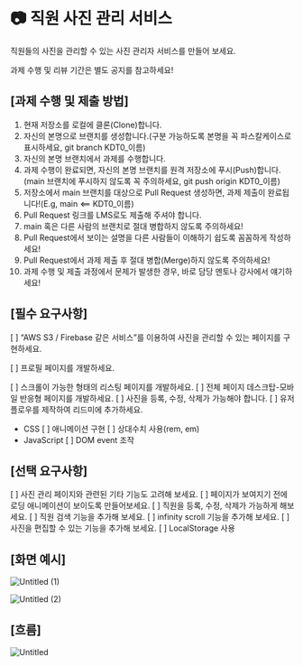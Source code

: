 
# :camera: 직원 사진 관리 서비스

직원들의 사진을 관리할 수 있는 사진 관리자 서비스를 만들어 보세요.

과제 수행 및 리뷰 기간은 별도 공지를 참고하세요!
## [과제 수행 및 제출 방법]
1. 현재 저장소를 로컬에 클론(Clone)합니다.
2. 자신의 본명으로 브랜치를 생성합니다.(구분 가능하도록 본명을 꼭 파스칼케이스로 표시하세요, git branch KDT0_이름)
3. 자신의 본명 브랜치에서 과제를 수행합니다.
4. 과제 수행이 완료되면, 자신의 본명 브랜치를 원격 저장소에 푸시(Push)합니다.(main 브랜치에 푸시하지 않도록 꼭 주의하세요, git push origin KDT0_이름)
5. 저장소에서 main 브랜치를 대상으로 Pull Request 생성하면, 과제 제출이 완료됩니다!(E.g, main <== KDT0_이름)
6. Pull Request 링크를 LMS로도 제출해 주셔야 합니다.
7. main 혹은 다른 사람의 브랜치로 절대 병합하지 않도록 주의하세요!
8. Pull Request에서 보이는 설명을 다른 사람들이 이해하기 쉽도록 꼼꼼하게 작성하세요!
9. Pull Request에서 과제 제출 후 절대 병합(Merge)하지 않도록 주의하세요!
10. 과제 수행 및 제출 과정에서 문제가 발생한 경우, 바로 담당 멘토나 강사에서 얘기하세요!

## [필수 요구사항]
[ ] “AWS S3 / Firebase 같은 서비스”를 이용하여 사진을 관리할 수 있는 페이지를 구현하세요.

[ ] 프로필 페이지를 개발하세요.

[ ] 스크롤이 가능한 형태의 리스팅 페이지를 개발하세요.
[ ] 전체 페이지 데스크탑-모바일 반응형 페이지를 개발하세요.
[ ] 사진을 등록, 수정, 삭제가 가능해야 합니다.
[ ] 유저 플로우를 제작하여 리드미에 추가하세요.
* CSS
  [ ] 애니메이션 구현
  [ ] 상대수치 사용(rem, em)
* JavaScript
  [ ] DOM event 조작

## [선택 요구사항]
[ ] 사진 관리 페이지와 관련된 기타 기능도 고려해 보세요.
[ ] 페이지가 보여지기 전에 로딩 애니메이션이 보이도록 만들어보세요.
[ ] 직원을 등록, 수정, 삭제가 가능하게 해보세요.
[ ] 직원 검색 기능을 추가해 보세요.
[ ] infinity scroll 기능을 추가해 보세요.
[ ] 사진을 편집할 수 있는 기능을 추가해 보세요.
[ ] LocalStorage 사용

## [화면 예시]
![Untitled (1)](https://github.com/KDT1-FE/Y_FE_JAVASCRIPT_PICTURE/assets/38754963/5dda6755-2501-4af4-bc3e-b63a353c44c2)

![Untitled (2)](https://github.com/KDT1-FE/Y_FE_JAVASCRIPT_PICTURE/assets/38754963/6c1805f1-2b00-453e-a729-2b483612726d)

## [흐름]
![Untitled](https://github.com/KDT1-FE/Y_FE_JAVASCRIPT_PICTURE/assets/38754963/e2934c05-26f6-4ef6-88d4-beed76aa007a)


